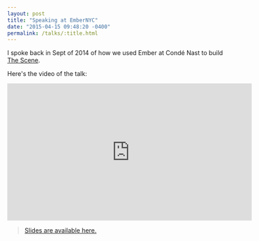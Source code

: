 ```yaml
---
layout: post
title: "Speaking at EmberNYC"
date: "2015-04-15 09:48:20 -0400"
permalink: /talks/:title.html
---
```


I spoke back in Sept of 2014 of how we used Ember at Condé Nast to build [The Scene](https://thescene.com).

Here's the video of the talk:

<iframe width="560" height="315" src="https://www.youtube.com/embed/e1l07N0ukzY#t=49m36s" frameborder="0" allowfullscreen></iframe>

> [Slides are available here.](http://thescene-postmortem.rogeruiz.com/talk/)

